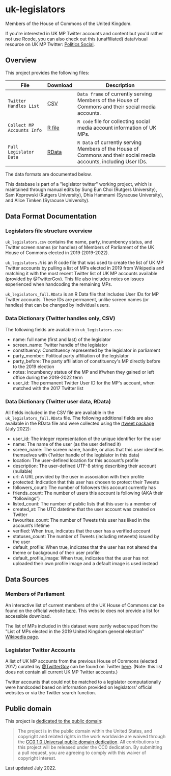 # uk-legislators
Members of the House of Commons of the United Kingdom.

If you're interested in UK MP Twitter accounts and content but you'd rather not use Rcode, you can also check out this (unaffiliated) data/visual resource on UK MP Twitter: [Politics Social](https://www.politics-social.com/).


Overview
--------
<!-- Comment: provide a brief and helpful project overview -->

This project provides the following files:

File | Download | Description
---- | -------- | -----------
`Twitter Handles List` | [CSV](https://github.com/AliceTimken/uk-legislators/blob/a1627845b0dfd931b85912841094a9c26d2b36c3/uk_legislators.csv) | `Data frame` of currently serving Members of the House of Commons and their social media accounts.
`Collect MP Accounts Info` | [R file](https://github.com/AliceTimken/uk-legislators/blob/a1627845b0dfd931b85912841094a9c26d2b36c3/uk_legislators.R) | `R code` file for collecting social media account information of UK MPs.
`Full Legislator Data` | [RData](https://github.com/AliceTimken/uk-legislators/blob/a1627845b0dfd931b85912841094a9c26d2b36c3/uk_legislators_full.RData) | `R Data` of currently serving Members of the House of Commons and their social media accounts, including User IDs.

The data formats are documented below.

This database is part of a "legislator twitter" working project, which is maintained through manual edits by Sung Eun Choi (Rutgers University), Sam Koprowski (Rutgers University), Dhia Hammami (Syracuse University), and Alice Timken (Syracuse University).



Data Format Documentation
-------------------------
<!-- Comment: describe data files and variables -->

### Legislators file structure overview

`uk_legislators.csv` contains the name, party, incumbency status, and Twitter screen names (or handles) of Members of Parliament of the UK House of Commons elected in 2019 (2019-2022).

`uk_legislators.R` is an R code file that was used to create the list of UK MP Twitter accounts by pulling a list of MPs elected in 2019 from Wikipedia and matching it with the most recent Twitter list of UK MP accounts available (provided by @TwitterGov). This file also includes notes on issues experienced when handcoding the remaining MPs.

`uk_legislators_full.RData` is an R Data file that includes User IDs for MP Twitter accounts. These IDs are permanent, unlike screen names (or handles) that can be changed by individual users.


### Data Dictionary (Twitter handles only, CSV)

The following fields are available in `uk_legislators.csv`:


* name: full name (first and last) of the legislator
* screen_name: Twitter handle of the legislator
* constituency: Constituency represented by the legislator in parliament
* party_member: Political party affiliation of the legislator 
* party_before: The party affiliation of constituency's MP directly before to the 2019 election
* notes: Incumbency status of the MP and if/when they gained or left office during the 2019-2022 term
* user_id: The permanent Twitter User ID for the MP's account, when matched with the 2017 Twitter list




### Data Dictionary (Twitter user data, RData)

All fields included in the CSV file are available in the `uk_legislators_full.RData` file. The following additional fields are also available in the RData file and were collected using the [rtweet package](https://www.rdocumentation.org/packages/rtweet/versions/0.7.0) (July 2022):

* user_id: The integer representation of the unique identifier for the user               
* name: The name of the user (as the user defined it)
* screen_name: The screen name, handle, or alias that this user identifies themselves with (Twitter handle of the legislator in this data)
* location: The user-defined location for this account’s profile
* description: The user-defined UTF-8 string describing their account (nullable)
* url: A URL provided by the user in association with their profile       
* protected: Indication that this user has chosen to protect their Tweets
* followers_count: The number of followers this account currently has
* friends_count: The number of users this account is following (AKA their “followings”)
* listed_count: The number of public lists that this user is a member of
* created_at: The UTC datetime that the user account was created on Twitter
* favourites_count: The number of Tweets this user has liked in the account’s lifetime     
* verified: When true, indicates that the user has a verified account
* statuses_count: The number of Tweets (including retweets) issued by the user
* default_profile: When true, indicates that the user has not altered the theme or background of their user profile
* default_profile_image: When true, indicates that the user has not uploaded their own profile image and a default image is used instead


Data Sources
-------------------------
<!-- Comment: describe data sources -->

### Members of Parliament

An interactive list of current members of the UK House of Commons can be found on the official website [here](https://members.parliament.uk/members/Commons). This website does not provide a list for accessible download.

The list of MPs included in this dataset were partly webscraped from the "List of MPs elected in the 2019 United Kingdom general election" [Wikipedia page](https://en.wikipedia.org/wiki/List_of_MPs_elected_in_the_2019_United_Kingdom_general_election).


### Legislator Twitter Accounts

A list of UK MP accounts from the previous House of Commons (elected 2017) curated by [@TwitterGov](https://twitter.com/TwitterGov/lists) can be found on Twitter [here](https://twitter.com/i/lists/217199644). (Note: this list does not contain all current UK MP Twitter accounts.)

Twitter accounts that could not be matched to a legislator computationally were handcoded based on information provided on legislators' official websites or via the Twitter search function.


## Public domain

This project is [dedicated to the public domain](LICENSE):

> The project is in the public domain within the United States, and copyright and related rights in the work worldwide are waived through the [CC0 1.0 Universal public domain dedication](http://creativecommons.org/publicdomain/zero/1.0/).
> All contributions to this project will be released under the CC0 dedication. By submitting a pull request, you are agreeing to comply with this waiver of copyright interest.


Last updated July 2022.
